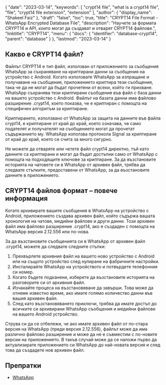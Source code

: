 {
  "date": "2023-03-14",
  "keywords": [
    "crypt14 file",
    "what is a crypt14 file",
    "file",
    "crypt14 file extension",
    "extension"
  ],
  "author": {
    "display_name": "Shakeel Faiz"
  },
  "draft": "false",
  "toc": true,
  "title": "CRYPT14 File Format - WhatsApp Encrypted Database File",
  "description": "Научете за формата CRYPT14 и API, които могат да създават и отварят CRYPT14 файлове.",
  "linktitle": "CRYPT14",
  "menu": {
    "docs": {
      "identifier": "database-crypt14",
      "parent": "database"
    }
  },
  "lastmod": "2023-03-14"
}

## Какво е CRYPT14 файл?

Файлът CRYPT14 е тип файл, използван от приложението за съобщения WhatsApp за съхраняване на криптирани данни за съобщения на устройство с Android. Когато използвате WhatsApp за изпращане и получаване на съобщения, приложението криптира тези съобщения, така че да не могат да бъдат прочетени от всеки, който ги прихване. WhatsApp съхранява тези криптирани съобщения във файл с база данни на вашето устройство с Android. Файлът на базата данни има файлово разширение .crypt14, което показва, че е криптиран с помощта на специфичен алгоритъм за криптиране.

Криптирането, използвано от WhatsApp за защита на данните във файла crypt14, е криптиране от край до край, което означава, че само подателят и получателят на съобщението могат да прочетат съдържанието му. WhatsApp използва протокола Signal за криптиране от край до край, което се счита за много сигурно.

Не можете да отваряте или четете файл crypt14 директно, тъй като данните са криптирани и могат да бъдат достъпни само от WhatsApp с помощта на подходящите ключове за криптиране. За да възстановите историята на чатовете си в WhatsApp от архивен файл, трябва да следвате стъпките, предоставени от WhatsApp, за да възстановите данните в приложението.

## CRYPT14 файлов формат – повече информация

Когато архивирате вашите съобщения в WhatsApp на устройство с Android, приложението създава архивен файл, който съдържа вашата хронология на чатове, медийни файлове и други данни. Този архивен файл има файлово разширение .crypt14, ако е създаден с помощта на WhatsApp версия 2.12.556 или по-нова.

За да възстановите съобщенията си в WhatsApp от архивен файл .crypt14, можете да следвате следните стъпки:

1. Прехвърлете архивния файл на вашето ново устройство с Android или на същото устройство след нулиране на фабричните настройки.
2. Инсталирайте WhatsApp на устройството и потвърдете телефонния си номер.
3. Когато бъдете подканени, изберете да възстановите историята на разговорите си от архивния файл.
4. Изчакайте процеса на възстановяване да завърши. Това може да отнеме известно време, ако имате голямо количество данни във вашия архивен файл.
5. След като възстановяването приключи, трябва да имате достъп до всичките си архивирани WhatsApp съобщения и медийни файлове на вашето Android устройство.

Струва си да се отбележи, че ако имате архивен файл от по-стара версия на WhatsApp (преди версия 2.12.556), файлът може да има различно файлово разширение и може да не е съвместим с по-новите версии на приложението. В такъв случай може да се наложи първо да актуализирате приложението си WhatsApp до най-новата версия и след това да създадете нов архивен файл.

## Препратки
* [WhatsApp](https://en.wikipedia.org/wiki/WhatsApp)
